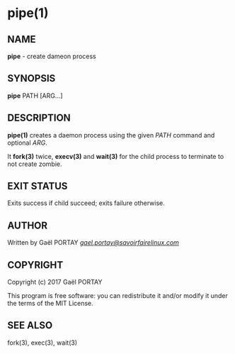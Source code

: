 # pipe(1)

## NAME

**pipe** - create dameon process

## SYNOPSIS

**pipe** PATH [ARG...]

## DESCRIPTION

**pipe(1)** creates a daemon process using the given *PATH* command and
optional *ARG*.

It **fork(3)** twice, **execv(3)** and **wait(3)** for the child process to
terminate to not create zombie.

## EXIT STATUS

Exits success if child succeed; exits failure otherwise.

## AUTHOR

Written by Gaël PORTAY *gael.portay@savoirfairelinux.com*

## COPYRIGHT

Copyright (c) 2017 Gaël PORTAY

This program is free software: you can redistribute it and/or modify it under
the terms of the MIT License.

## SEE ALSO

fork(3), exec(3), wait(3)
